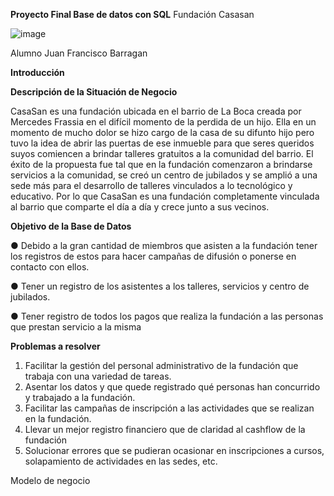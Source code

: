 **Proyecto Final Base de datos con SQL**
Fundación Casasan

![image](https://github.com/juanfrab7/Trabajo-SQL-BD-Casasan/assets/112890703/8ffc4274-328b-4893-adb7-71f1d46c149c)

Alumno Juan Francisco Barragan

**Introducción**

**Descripción de la Situación de Negocio**

CasaSan es una fundación ubicada en el barrio de La Boca creada por Mercedes Frassia en el difícil momento de la perdida de un hijo. Ella en un momento de mucho dolor se hizo cargo de la casa de su difunto hijo pero tuvo la idea de abrir las puertas de ese inmueble para que seres queridos suyos comiencen a brindar talleres gratuitos a la comunidad del barrio. El éxito de la propuesta fue tal que en la fundación comenzaron a brindarse servicios a la comunidad, se creó un centro de jubilados y se amplió a una sede más para el desarrollo de talleres vinculados a lo tecnológico y educativo. Por lo que CasaSan es una fundación completamente vinculada al barrio que comparte el día a día y crece junto a sus vecinos.


**Objetivo de la Base de Datos**

●	Debido a la gran cantidad de miembros que asisten a la fundación tener los registros de estos para hacer campañas de difusión o ponerse en contacto con ellos.

●	Tener un registro de los asistentes a los talleres, servicios y centro de jubilados.

●	Tener registro de todos los pagos que realiza la fundación a las personas que prestan servicio a la misma


**Problemas a resolver**

1.	Facilitar la gestión del personal administrativo de la fundación que trabaja con una variedad de tareas.
2.	Asentar los datos y que quede registrado qué personas han concurrido y trabajado a la fundación.
3.	Facilitar las campañas de inscripción a las actividades que se realizan en la fundación.
4.	Llevar un mejor registro financiero que de claridad al cashflow de la fundación
5.	Solucionar errores que se pudieran ocasionar en inscripciones a cursos, solapamiento de actividades en las sedes, etc.


Modelo de negocio

